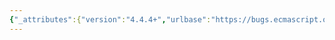```yaml
---
{"_attributes":{"version":"4.4.4+","urlbase":"https://bugs.ecmascript.org/","maintainer":"dherman@mozilla.com"},"bug":{"bug_id":920,"creation_ts":"2012-11-02 15:50:00 -0700","short_desc":"15.1.2.1: misc typos","delta_ts":"2013-07-15 17:04:10 -0700","product":"Draft for 6th Edition","component":"editorial issue","version":"Rev 11: October 26, 2012 Draft","rep_platform":"All","op_sys":"All","bug_status":"RESOLVED","resolution":"FIXED","priority":"Normal","bug_severity":"normal","everconfirmed":true,"reporter":{"uid":"jmdyck","name":"Michael Dyck"},"assigned_to":{"uid":"allen","name":"Allen Wirfs-Brock"},"long_desc":[{"commentid":2406,"comment_count":0,"who":{"uid":"jmdyck","name":"Michael Dyck"},"bug_when":"2012-11-02 15:50:12 -0700","thetext":"In 15.1.2.1 \"eval(x)\"...\n\n(A)\nSteps 6, 11.a, and 11.b refer to:\n    ... the code that make the direct call to eval ...\n\nChange \"make\" to \"made\".\n\n\n(B)\nStep 10 says:\n    If direct is true, staticScript is false, strictCaller is false, and\n    ctx’s LexicalEnvironment is the same as evalRealm.[[globalEnv]], then\n\nPut 'ctx' in an italic font.\n\n\n(C)\nStep 11.a says:\n    ... and ValidInFuction of script is false, ...\n\nChange \"ValidInFuction\" to \"ValidInFunction\".\n\n\n(D)\nStep 14.a says:\n    Let strictVarEnv be the result of calling NewDeclarativeEnvironment\n    passing the LexicalEnvironment as the argument.\n\nBut \"the LexicalEnvironment\" is vague. Change to \"lexEnv\"?"},{"commentid":2533,"comment_count":1,"who":{"uid":"allen","name":"Allen Wirfs-Brock"},"bug_when":"2012-11-22 11:01:59 -0800","thetext":"corrected in rev 12 editor's draft"},{"commentid":2656,"comment_count":2,"who":{"uid":"allen","name":"Allen Wirfs-Brock"},"bug_when":"2012-11-23 09:45:43 -0800","thetext":"corrected in rev 12, Nov. 22, 2012 draft"},{"commentid":2751,"comment_count":3,"who":{"uid":"jmdyck","name":"Michael Dyck"},"bug_when":"2012-11-23 19:02:20 -0800","thetext":"(A): fixed.\n\n(B): Not fixed. And sorry, the step is numbered 13, not 10 (because the algorithm's first step is numbered \"4\".)\n\n(C): Not fixed. It's in 14.a, not 11.a.\n\n(D): Mostly fixed, but you should change \"the lexEnv\" to just \"lexEnv\"."},{"commentid":4378,"comment_count":4,"who":{"uid":"allen","name":"Allen Wirfs-Brock"},"bug_when":"2013-07-11 17:46:22 -0700","thetext":"fixed in rev 16 editor's draft"},{"commentid":4484,"comment_count":5,"who":{"uid":"allen","name":"Allen Wirfs-Brock"},"bug_when":"2013-07-15 17:04:10 -0700","thetext":"fixed in rev16 draft.  July 15, 2013"}]}}
---
```

